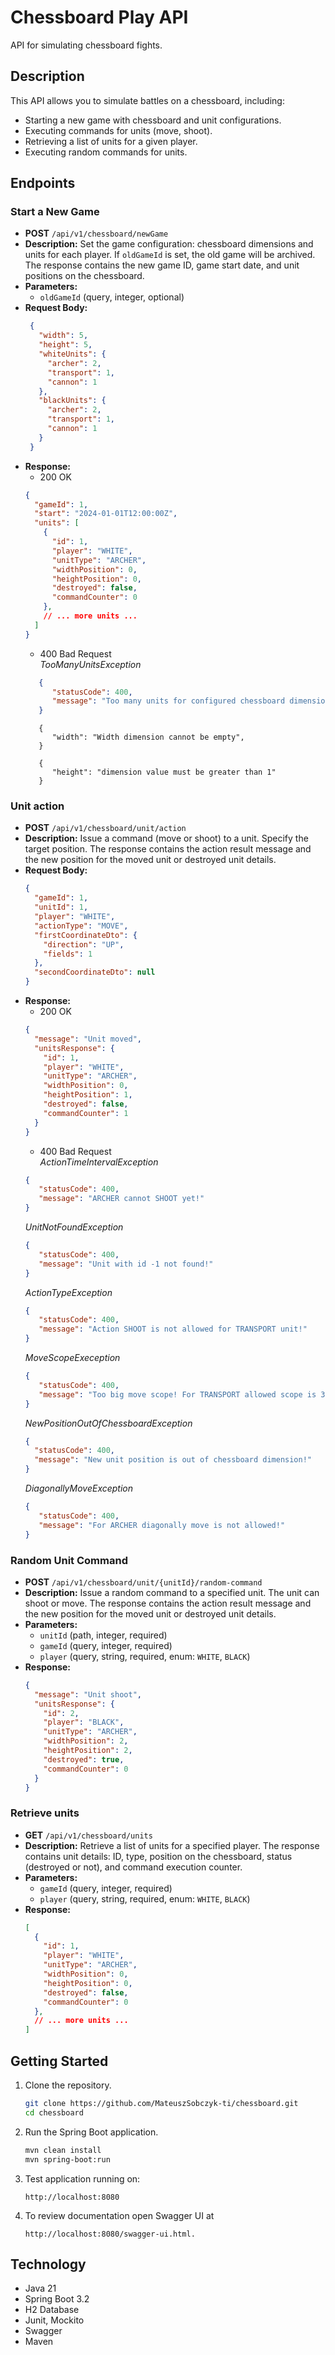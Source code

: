 # Chessboard Play API

API for simulating chessboard fights.

## Description

This API allows you to simulate battles on a chessboard, including:

* Starting a new game with chessboard and unit configurations.
* Executing commands for units (move, shoot).
* Retrieving a list of units for a given player.
* Executing random commands for units.

## Endpoints

### Start a New Game

* **POST** `/api/v1/chessboard/newGame`
* **Description:** Set the game configuration: chessboard dimensions and units for each player. If `oldGameId` is set, the old game will be archived. The response contains the new game ID, game start date, and unit positions on the chessboard.
* **Parameters:**
    * `oldGameId` (query, integer, optional)
* **Request Body:**
   ```json
    {
      "width": 5,
      "height": 5,
      "whiteUnits": {
        "archer": 2,
        "transport": 1,
        "cannon": 1
      },
      "blackUnits": {
        "archer": 2,
        "transport": 1,
        "cannon": 1
      }
    }
    ```
* **Response:**
   * 200 OK
    ```json
    {
      "gameId": 1,
      "start": "2024-01-01T12:00:00Z",
      "units": [
        {
          "id": 1,
          "player": "WHITE",
          "unitType": "ARCHER",
          "widthPosition": 0,
          "heightPosition": 0,
          "destroyed": false,
          "commandCounter": 0
        },
        // ... more units ...
      ]
    }
    ```
    * 400 Bad Request  
   _TooManyUnitsException_
   ```json
      {
         "statusCode": 400,
         "message": "Too many units for configured chessboard dimension!"
      }
   ```
   ```
      {
         "width": "Width dimension cannot be empty",
      }
   ```
   ```
      {
         "height": "dimension value must be greater than 1"
      }
   ```

### Unit action

* **POST** `/api/v1/chessboard/unit/action`
* **Description:** Issue a command (move or shoot) to a unit. Specify the target position. The response contains the action result message and the new position for the moved unit or destroyed unit details.
* **Request Body:**
    ```json
    {
      "gameId": 1,
      "unitId": 1,
      "player": "WHITE",
      "actionType": "MOVE",
      "firstCoordinateDto": {
        "direction": "UP",
        "fields": 1
      },
      "secondCoordinateDto": null
    }
    ```
* **Response:**
   * 200 OK
    ```json
    {
      "message": "Unit moved",
      "unitsResponse": {
        "id": 1,
        "player": "WHITE",
        "unitType": "ARCHER",
        "widthPosition": 0,
        "heightPosition": 1,
        "destroyed": false,
        "commandCounter": 1
      }
    }
    ```
    * 400 Bad Request  
  _ActionTimeIntervalException_
   ```json
   {
      "statusCode": 400,
      "message": "ARCHER cannot SHOOT yet!"
   }
   ```
   _UnitNotFoundException_
   ```json
   {
      "statusCode": 400,
      "message": "Unit with id -1 not found!"
   }
   ```
   _ActionTypeException_
   ```json
   {
      "statusCode": 400,
      "message": "Action SHOOT is not allowed for TRANSPORT unit!"
   }
   ```
   _MoveScopeExeception_
   ```json
   {
      "statusCode": 400,
      "message": "Too big move scope! For TRANSPORT allowed scope is 3"
   }
   ```
   _NewPositionOutOfChessboardException_
   ```json
   {
     "statusCode": 400,
     "message": "New unit position is out of chessboard dimension!"
   }
   ```
   _DiagonallyMoveException_
   ```json
   {
      "statusCode": 400,
      "message": "For ARCHER diagonally move is not allowed!"
   }
   ```

### Random Unit Command

* **POST** `/api/v1/chessboard/unit/{unitId}/random-command`
* **Description:** Issue a random command to a specified unit. The unit can shoot or move. The response contains the action result message and the new position for the moved unit or destroyed unit details.
* **Parameters:**
    * `unitId` (path, integer, required)
    * `gameId` (query, integer, required)
    * `player` (query, string, required, enum: `WHITE`, `BLACK`)
* **Response:**
    ```json
    {
      "message": "Unit shoot",
      "unitsResponse": {
        "id": 2,
        "player": "BLACK",
        "unitType": "ARCHER",
        "widthPosition": 2,
        "heightPosition": 2,
        "destroyed": true,
        "commandCounter": 0
      }
    }
    ```

### Retrieve units

* **GET** `/api/v1/chessboard/units`
* **Description:** Retrieve a list of units for a specified player. The response contains unit details: ID, type, position on the chessboard, status (destroyed or not), and command execution counter.
* **Parameters:**
    * `gameId` (query, integer, required)
    * `player` (query, string, required, enum: `WHITE`, `BLACK`)
* **Response:**
    ```json
    [
      {
        "id": 1,
        "player": "WHITE",
        "unitType": "ARCHER",
        "widthPosition": 0,
        "heightPosition": 0,
        "destroyed": false,
        "commandCounter": 0
      },
      // ... more units ...
    ]
    ```

## Getting Started

1. Clone the repository.
    ```bash
    git clone https://github.com/MateuszSobczyk-ti/chessboard.git
    cd chessboard
    ```
2. Run the Spring Boot application.
    ```bash
    mvn clean install
    mvn spring-boot:run
    ```
3. Test application running on:
    ```
    http://localhost:8080
    ```
4. To review documentation open Swagger UI at 
    ```
    http://localhost:8080/swagger-ui.html.
    ```

## Technology
* Java 21
* Spring Boot 3.2
* H2 Database
* Junit, Mockito
* Swagger
* Maven
